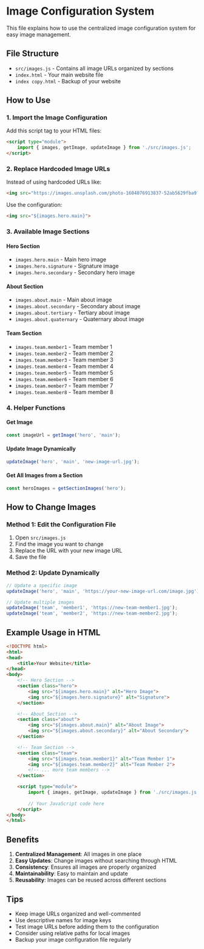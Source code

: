 # Image Configuration System

This file explains how to use the centralized image configuration system for easy image management.

## File Structure

- `src/images.js` - Contains all image URLs organized by sections
- `index.html` - Your main website file
- `index copy.html` - Backup of your website

## How to Use

### 1. Import the Image Configuration

Add this script tag to your HTML files:

```html
<script type="module">
    import { images, getImage, updateImage } from './src/images.js';
</script>
```

### 2. Replace Hardcoded Image URLs

Instead of using hardcoded URLs like:
```html
<img src="https://images.unsplash.com/photo-1604076913837-52ab5629fba9?ixlib=rb-4.0.3&ixid=M3wxMjA3fDB8MHxwaG90by1wYWdlfHx8fGVufDB8fHx8fA%3D%3D&auto=format&fit=crop&w=774&q=80">
```

Use the configuration:
```html
<img src="${images.hero.main}">
```

### 3. Available Image Sections

#### Hero Section
- `images.hero.main` - Main hero image
- `images.hero.signature` - Signature image
- `images.hero.secondary` - Secondary hero image

#### About Section
- `images.about.main` - Main about image
- `images.about.secondary` - Secondary about image
- `images.about.tertiary` - Tertiary about image
- `images.about.quaternary` - Quaternary about image

#### Team Section
- `images.team.member1` - Team member 1
- `images.team.member2` - Team member 2
- `images.team.member3` - Team member 3
- `images.team.member4` - Team member 4
- `images.team.member5` - Team member 5
- `images.team.member6` - Team member 6
- `images.team.member7` - Team member 7
- `images.team.member8` - Team member 8

### 4. Helper Functions

#### Get Image
```javascript
const imageUrl = getImage('hero', 'main');
```

#### Update Image Dynamically
```javascript
updateImage('hero', 'main', 'new-image-url.jpg');
```

#### Get All Images from a Section
```javascript
const heroImages = getSectionImages('hero');
```

## How to Change Images

### Method 1: Edit the Configuration File
1. Open `src/images.js`
2. Find the image you want to change
3. Replace the URL with your new image URL
4. Save the file

### Method 2: Update Dynamically
```javascript
// Update a specific image
updateImage('hero', 'main', 'https://your-new-image-url.com/image.jpg');

// Update multiple images
updateImage('team', 'member1', 'https://new-team-member1.jpg');
updateImage('team', 'member2', 'https://new-team-member2.jpg');
```

## Example Usage in HTML

```html
<!DOCTYPE html>
<html>
<head>
    <title>Your Website</title>
</head>
<body>
    <!-- Hero Section -->
    <section class="hero">
        <img src="${images.hero.main}" alt="Hero Image">
        <img src="${images.hero.signature}" alt="Signature">
    </section>

    <!-- About Section -->
    <section class="about">
        <img src="${images.about.main}" alt="About Image">
        <img src="${images.about.secondary}" alt="About Secondary">
    </section>

    <!-- Team Section -->
    <section class="team">
        <img src="${images.team.member1}" alt="Team Member 1">
        <img src="${images.team.member2}" alt="Team Member 2">
        <!-- ... more team members -->
    </section>

    <script type="module">
        import { images, getImage, updateImage } from './src/images.js';
        
        // Your JavaScript code here
    </script>
</body>
</html>
```

## Benefits

1. **Centralized Management**: All images in one place
2. **Easy Updates**: Change images without searching through HTML
3. **Consistency**: Ensures all images are properly organized
4. **Maintainability**: Easy to maintain and update
5. **Reusability**: Images can be reused across different sections

## Tips

- Keep image URLs organized and well-commented
- Use descriptive names for image keys
- Test image URLs before adding them to the configuration
- Consider using relative paths for local images
- Backup your image configuration file regularly 
